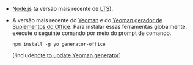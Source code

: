 - [Node.js](https://nodejs.org) (a versão mais recente de [LTS](https://nodejs.org/about/releases)).

- A versão mais recente do [Yeoman](https://github.com/yeoman/yo) e do [Yeoman gerador de Suplementos do Office](../develop/yeoman-generator-overview.md). Para instalar essas ferramentas globalmente, execute o seguinte comando por meio do prompt de comando.

    ```command&nbsp;line
    npm install -g yo generator-office
    ```

    [!include[note to update Yeoman generator](../includes/note-yeoman-generator-update.md)]
